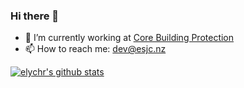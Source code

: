 ### Hi there 👋

<!--
**elychr/elychr** is a ✨ _special_ ✨ repository because its `README.md` (this file) appears on your GitHub profile.
Here are some ideas to get you started:
-->

- 🔭 I’m currently working at [Core Building Protection](https://corebp.co.nz)
- 📫 How to reach me: dev@esjc.nz

[![elychr's github stats](https://github-readme-stats.vercel.app/api?username=elychr)](https://github.com/elychr/github-readme-stats)
